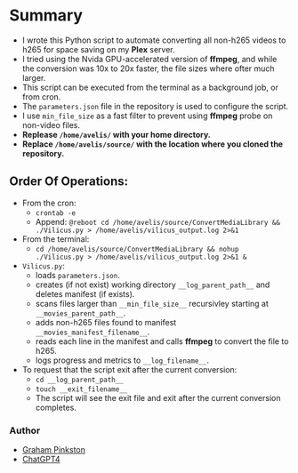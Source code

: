 # Summary

* I wrote this Python script to automate converting all non-h265 videos to h265 for space saving on my **Plex** server.
* I tried using the Nvida GPU-accelerated version of **ffmpeg**, and while the conversion was 10x to 20x faster, the file sizes where ofter much larger.
* This script can be executed from the terminal as a background job, or from cron.
* The `parameters.json` file in the repository is used to configure the script.
* I use `min_file_size` as a fast filter to prevent using **ffmpeg** probe on non-video files.
* **Replease `/home/avelis/` with your home directory.**
* **Replace `/home/avelis/source/` with the location where you cloned the repository.**

## Order Of Operations:
* From the cron:
    - `crontab -e`
    - Append: `@reboot cd /home/avelis/source/ConvertMediaLibrary && ./Vilicus.py > /home/avelis/vilicus_output.log 2>&1`
* From the terminal:
    - `cd /home/avelis/source/ConvertMediaLibrary && nohup ./Vilicus.py > /home/avelis/vilicus_output.log 2>&1 &`
* `Vilicus.py`:
    - loads `parameters.json`.
    - creates (if not exist) working directory `__log_parent_path__` and deletes manifest (if exists).
    - scans files larger than `__min_file_size__` recursivley starting at `__movies_parent_path__`.
    - adds non-h265 files found to manifest `__movies_manifest_filename__`.
    - reads each line in the manifest and calls **ffmpeg** to convert the file to h265.
	- logs progress and metrics to `__log_filename__`.
* To request that the script exit after the current conversion:
    - `cd __log_parent_path__`
	- `touch __exit_filename__`
	- The script will see the exit file and exit after the current conversion completes.

### Author
- [Graham Pinkston](https://github.com/avelis26)
- [ChatGPT4](https://chat.openai.com/)

